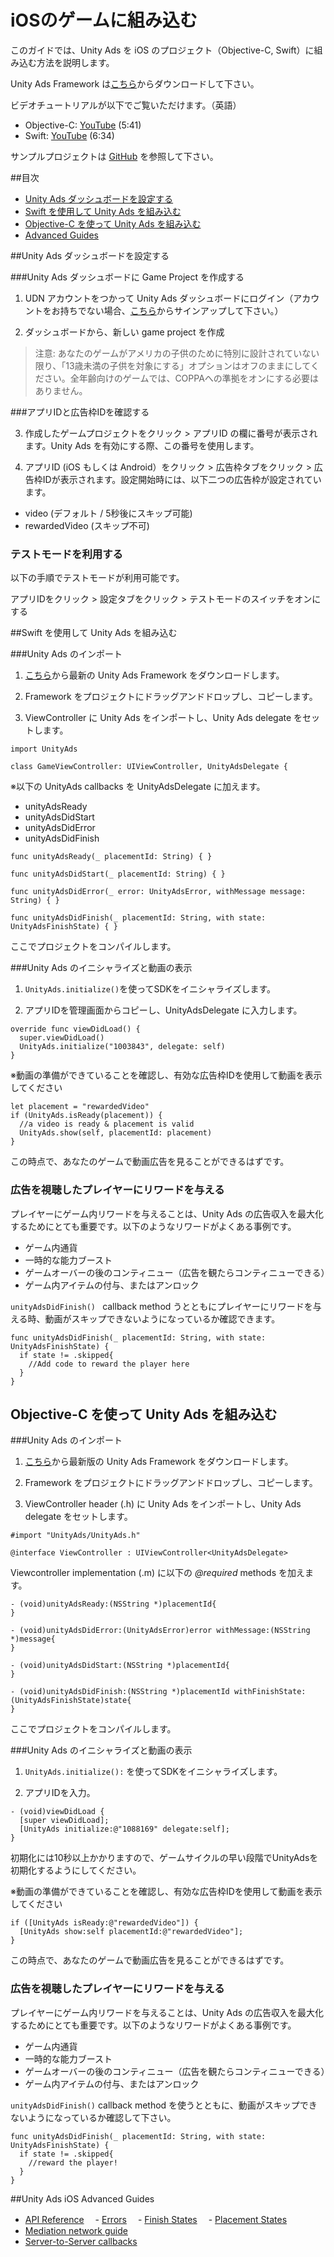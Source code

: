 # iOSのゲームに組み込む

このガイドでは、Unity Ads を iOS のプロジェクト（Objective-C, Swift）に組み込む方法を説明します。

Unity Ads Framework は[こちら](https://github.com/Unity-Technologies/unity-ads-ios)からダウンロードして下さい。

ビデオチュートリアルが以下でご覧いただけます。（英語）

- Objective-C: [YouTube](https://www.youtube.com/watch?v=T6VIC5E_Wt0&p=OBJECTIVEC) (5:41)
- Swift: [YouTube](https://www.youtube.com/watch?v=Dhxivc9wWZ8&p=SWIFT) (6:34)

サンプルプロジェクトは [GitHub](https://github.com/Unity-Technologies/unity-ads-ios/tree/master/UnityAdsExample) を参照して下さい。 

##目次
- [Unity Ads ダッシュボードを設定する](https://github.com/unity3d-jp/unityads-help-jp/wiki/Integration-Guide-for-iOS#unity-ads-%E3%83%80%E3%83%83%E3%82%B7%E3%83%A5%E3%83%9C%E3%83%BC%E3%83%89%E3%82%92%E8%A8%AD%E5%AE%9A%E3%81%99%E3%82%8B)
- [Swift を使用して Unity Ads を組み込む](https://github.com/unity3d-jp/unityads-help-jp/wiki/Integration-Guide-for-iOS#swift-%E3%82%92%E4%BD%BF%E7%94%A8%E3%81%97%E3%81%A6-unity-ads-%E3%82%92%E7%B5%84%E3%81%BF%E8%BE%BC%E3%82%80)
- [Objective-C を使って Unity Ads を組み込む](https://github.com/unity3d-jp/unityads-help-jp/wiki/Integration-Guide-for-iOS#objective-c-%E3%82%92%E4%BD%BF%E3%81%A3%E3%81%A6-unity-ads-%E3%82%92%E7%B5%84%E3%81%BF%E8%BE%BC%E3%82%80)
- [Advanced Guides](https://github.com/unity3d-jp/unityads-help-jp/wiki/Integration-Guide-for-iOS#unity-ads-ios-advanced-guides)

##Unity Ads ダッシュボードを設定する

###Unity Ads ダッシュボードに Game Project を作成する

1. UDN アカウントをつかって Unity Ads ダッシュボードにログイン（アカウントをお持ちでない場合、[こちら](https://id.unity.com/)からサインアップして下さい。）

2. ダッシュボードから、新しい game project を作成

>注意: あなたのゲームがアメリカの子供のために特別に設計されていない限り、「13歳未満の子供を対象にする」オプションはオフのままにしてください。全年齢向けのゲームでは、COPPAへの準拠をオンにする必要はありません。

###アプリIDと広告枠IDを確認する

3. 作成したゲームプロジェクトをクリック > アプリID の欄に番号が表示されます。Unity Ads を有効にする際、この番号を使用します。

4. アプリID (iOS もしくは Android）をクリック > 広告枠タブをクリック > 広告枠IDが表示されます。設定開始時には、以下二つの広告枠が設定されています。

- video (デフォルト / 5秒後にスキップ可能)
- rewardedVideo (スキップ不可)

### テストモードを利用する

以下の手順でテストモードが利用可能です。

アプリIDをクリック > 設定タブをクリック > テストモードのスイッチをオンにする

##Swift を使用して Unity Ads を組み込む

###Unity Ads のインポート

1. [こちら](https://github.com/Unity-Technologies/unity-ads-ios)から最新の Unity Ads Framework をダウンロードします。

2. Framework をプロジェクトにドラッグアンドドロップし、コピーします。

3. ViewController に Unity Ads をインポートし、Unity Ads delegate をセットします。

```
import UnityAds

class GameViewController: UIViewController, UnityAdsDelegate {
```

※以下の UnityAds callbacks を UnityAdsDelegate に加えます。

- unityAdsReady
- unityAdsDidStart
- unityAdsDidError
- unityAdsDidFinish

```
func unityAdsReady(_ placementId: String) { }

func unityAdsDidStart(_ placementId: String) { }

func unityAdsDidError(_ error: UnityAdsError, withMessage message: String) { }

func unityAdsDidFinish(_ placementId: String, with state: UnityAdsFinishState) { }
```

ここでプロジェクトをコンパイルします。

###Unity Ads のイニシャライズと動画の表示

1. `UnityAds.initialize()`を使ってSDKをイニシャライズします。

2. アプリIDを管理画面からコピーし、UnityAdsDelegate に入力します。

```
override func viewDidLoad() {
  super.viewDidLoad()
  UnityAds.initialize("1003843", delegate: self)
}
```

※動画の準備ができていることを確認し、有効な広告枠IDを使用して動画を表示してください

```
let placement = "rewardedVideo"
if (UnityAds.isReady(placement)) {
  //a video is ready & placement is valid
  UnityAds.show(self, placementId: placement)
}
```

この時点で、あなたのゲームで動画広告を見ることができるはずです。

### 広告を視聴したプレイヤーにリワードを与える

プレイヤーにゲーム内リワードを与えることは、Unity Ads の広告収入を最大化するためにとても重要です。以下のようなリワードがよくある事例です。

- ゲーム内通貨
- 一時的な能力ブースト
- ゲームオーバーの後のコンティニュー（広告を観たらコンティニューできる）
- ゲーム内アイテムの付与、またはアンロック

`unityAdsDidFinish() ` callback method うとともにプレイヤーにリワードを与える時、動画がスキップできないようになっているか確認できます。

```
func unityAdsDidFinish(_ placementId: String, with state: UnityAdsFinishState) {
  if state != .skipped{
    //Add code to reward the player here
  }
}
```

## Objective-C を使って Unity Ads を組み込む

###Unity Ads のインポート

1. [こちら](https://github.com/Unity-Technologies/unity-ads-ios)から最新版の Unity Ads Framework をダウンロードします。

2. Framework をプロジェクトにドラッグアンドドロップし、コピーします。

3. ViewController header (.h) に Unity Ads をインポートし、Unity Ads delegate をセットします。

```
#import "UnityAds/UnityAds.h"

@interface ViewController : UIViewController<UnityAdsDelegate>
```

Viewcontroller implementation (.m) に以下の *@required* methods を加えます。

```
- (void)unityAdsReady:(NSString *)placementId{
}

- (void)unityAdsDidError:(UnityAdsError)error withMessage:(NSString *)message{
}

- (void)unityAdsDidStart:(NSString *)placementId{
}

- (void)unityAdsDidFinish:(NSString *)placementId withFinishState:(UnityAdsFinishState)state{
}
```

ここでプロジェクトをコンパイルします。

###Unity Ads のイニシャライズと動画の表示

1. `UnityAds.initialize():` を使ってSDKをイニシャライズします。

2. アプリIDを入力。

```
- (void)viewDidLoad {
  [super viewDidLoad];
  [UnityAds initialize:@"1088169" delegate:self];
}
```

初期化には10秒以上かかりますので、ゲームサイクルの早い段階でUnityAdsを初期化するようにしてください。

※動画の準備ができていることを確認し、有効な広告枠IDを使用して動画を表示してください

```
if ([UnityAds isReady:@"rewardedVideo"]) {
  [UnityAds show:self placementId:@"rewardedVideo"];
}
```

この時点で、あなたのゲームで動画広告を見ることができるはずです。

### 広告を視聴したプレイヤーにリワードを与える

プレイヤーにゲーム内リワードを与えることは、Unity Ads の広告収入を最大化するためにとても重要です。以下のようなリワードがよくある事例です。

- ゲーム内通貨
- 一時的な能力ブースト
- ゲームオーバーの後のコンティニュー（広告を観たらコンティニューできる）
- ゲーム内アイテムの付与、またはアンロック

`unityAdsDidFinish()` callback method を使うとともに、動画がスキップできないようになっているか確認して下さい。


```
func unityAdsDidFinish(_ placementId: String, with state: UnityAdsFinishState) {
  if state != .skipped{
    //reward the player!
  }
}
```

##Unity Ads iOS Advanced Guides
- [API Reference](https://github.com/Unity-Technologies/unity-ads-ios/wiki/sdk_ios_api_reference)
　- [Errors](https://github.com/Unity-Technologies/unity-ads-ios/wiki/sdk_ios_api_errors)
　- [Finish States](https://github.com/Unity-Technologies/unity-ads-ios/wiki/sdk_ios_api_finishstates)
　- [Placement States](https://github.com/Unity-Technologies/unity-ads-ios/wiki/sdk_ios_api_placementstates)
- [Mediation network guide](https://github.com/Unity-Technologies/unity-ads-ios/wiki/sdk_metadata_mediation)
- [Server-to-Server callbacks](https://github.com/Unity-Technologies/unity-ads-ios/wiki/sdk_metadata_s2s_callbacks)